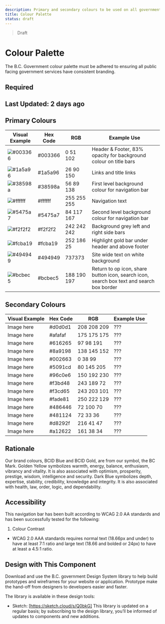 ```yaml
---
description: Primary and secondary colours to be used on all government digital websites and services.
title: Colour Palette
status: draft
---
```


> Draft

# Colour Palette
The B.C. Government colour palette must be adhered to ensuring all public facing government services have consistent branding.

## Required

## Last Updated: 2 days ago

## Primary Colours
Visual Example | Hex Code | RGB | Example Use
------------ | ------------ | ------------ | ------------ |
![#003366](https://github.com/bcgov/design-system/blob/master/styles/colours/images/#003366.png?raw=true) | #003366 | 0 51 102 | Header & Footer, 83% opacity for background colour on title bars
![#1a5a96](https://github.com/bcgov/design-system/blob/master/styles/colours/images/#1a5a96.png?raw=true) | #1a5a96 | 26 90 150 | Links and title links
![#38598a](https://github.com/bcgov/design-system/blob/master/styles/colours/images/#38598a.png?raw=true) | #38598a | 56 89 138 | First level background colour for navigation bar
![#ffffff](https://github.com/bcgov/design-system/blob/master/styles/colours/images/#ffffff.png?raw=true) | #ffffff | 255 255 255 | Navigation text
![#5475a7](https://github.com/bcgov/design-system/blob/master/styles/colours/images/#5475a7.png?raw=true) | #5475a7 | 84 117 167 | Second level background colour for navigation bar
![#f2f2f2](https://github.com/bcgov/design-system/blob/master/styles/colours/images/#f2f2f2.png?raw=true) | #f2f2f2 | 242 242 242 | Background grey left and right side bars
![#fcba19](https://github.com/bcgov/design-system/blob/master/styles/colours/images/#fcba19.png?raw=true) | #fcba19 | 252 186 25 | Highlight gold bar under header and above footer
![#494949](https://github.com/bcgov/design-system/blob/master/styles/colours/images/#494949.png?raw=true) | #494949 | 737373 | Site wide text on white background
![#bcbec5](https://github.com/bcgov/design-system/blob/master/styles/colours/images/#bcbec5.png?raw=true) | #bcbec5 | 188 190 197 | Return to op icon, share button icon, search icon, search box text and search box border

## Secondary Colours
Visual Example | Hex Code | RGB | Example Use
------------ | ------------ | ------------ | ------------ |
Image here | #d0d0d1 | 208 208 209 | ???
Image here | #afafaf | 175 175 175 | ???
Image here | #616265 | 97 98 191 | ???
Image here | #8a9198 | 138 145 152 | ???
Image here | #002663 | 0 38 99 | ???
Image here | #5091cd | 80 145 205 | ???
Image here | #96c0e6 | 150 192 230 | ???
Image here | #f3bd48 | 243 189 72 | ???
Image here | #f3cd65 | 243 203 101 | ???
Image here | #fade81 | 250 222 129 | ???
Image here | #486446 | 72 100 70 | ???
Image here | #481124 | 72 33 36 | ???
Image here | #d8292f | 216 41 47 | ???
Image here | #a12622 | 161 38 34 | ???

## Rationale
Our brand colours, BCID Blue and BCID Gold, are from our symbol, the BC Mark. Golden Yellow symbolizes warmth, energy, balance, enthusiasm, vibrancy and vitality. It is also associated with optimism, prosperity, prestige, wisdom, intelligence and security. Dark Blue symbolizes depth, expertise, stability, credibility, knowledge and integrity. It is also associated with health, law, order, logic, and dependability. 

## Accessibility
This navigation bar has been built according to WCAG 2.0 AA standards and has been successfully tested for the following:
1.	Colour Contrast
*	WCAG 2.0 AAA standards requires normal text (18.66px and under) to have at least 7:1 ratio and large text (18.66 and bolded or 24px) to have at least a 4.5:1 ratio. 



## Design with This Component
Download and use the B.C. government Design System library to help build prototypes and wireframes for your website or application. Prototype make the hand-off from designers to developers easier and faster.

The library is available in these design tools:

*	Sketch: [https://sketch.cloud/s/Q0bkG] 
This library is updated on a regular basis; by subscribing to the design library, you’ll be informed of updates to components and new additions.
